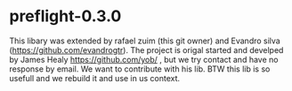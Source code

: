 preflight-0.3.0
===============
This libary was extended by rafael zuim (this git owner) and Evandro silva (https://github.com/evandrogtr). The project is origal started and develped by James Healy https://github.com/yob/ , but we try contact and have no response by email. We want to contribute with his lib. BTW this lib is so usefull and we rebuild it and use in us context. 
